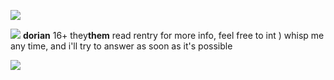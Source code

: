 ![](https://64.media.tumblr.com/6f8f658e0d065d42f7b751adec1237bb/3461ade0a7114c32-f6/s400x600/ae5596958dc33fe362e35c951aa6aee2d2f69201.pnj)

![](https://scontent.fktw1-1.fna.fbcdn.net/v/t1.15752-9/418275481_2225358341003136_3518196363786152015_n.png?_nc_cat=104&ccb=1-7&_nc_sid=8cd0a2&_nc_ohc=gRICYGzBSCYAX93u2rc&_nc_ht=scontent.fktw1-1.fna&oh=03_AdT3vSJkkYhsMbDLazrMi8AlW_rL5W9sgHCrx_DwUk6T0w&oe=65DA4CD6)
**dorian** 16+ they**them** 
read rentry for more info, feel free to int ) whisp me any time, and i'll try to answer as soon as it's possible

![](https://64.media.tumblr.com/333ec7d963d5f7fc74fd54c5d92f3697/3461ade0a7114c32-53/s400x600/fb1a8aba84786719aefe8b1d11d84dde46b83f51.pnj)
